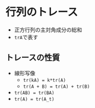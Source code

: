 # 行列のトレース
- 正方行列の主対角成分の総和
- `trA`で表す

## トレースの性質
- 線形写像
    - `tr(kA) = k*tr(A)`
    - `tr(A + B) = tr(A) + tr(B)`
- `tr(AB) = tr(BA)`
- `tr(A) = tr(A_t)`